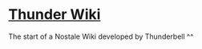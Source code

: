 # [Thunder Wiki](https://thunderbell-dev.github.io)

The start of a Nostale Wiki developed by Thunderbell ^^ 
